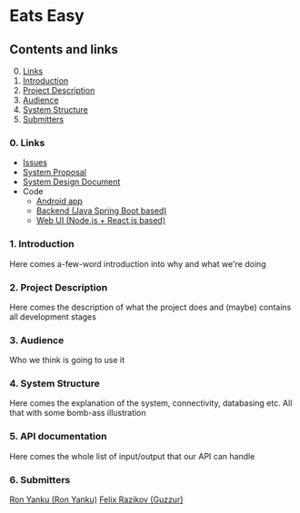# Eats Easy

## Contents and links
  0. [Links](https://github.com/Guzzur/openu-java-project#0-links)
  1. [Introduction](https://github.com/Guzzur/openu-java-project#1-introduction)
  2. [Project Description](https://github.com/Guzzur/openu-java-project#2-project-description)
  3. [Audience](https://github.com/Guzzur/openu-java-project#3-audience)
  4. [System Structure](https://github.com/Guzzur/openu-java-project#4-system-structure)
  5. [Submitters](https://github.com/Guzzur/openu-java-project#5-submitters)
### 0. Links
  * [Issues](https://github.com/Guzzur/openu-java-project/issues)
  * [System Proposal](https://github.com/Guzzur/openu-java-project/blob/master/documentation/eats-easy-proposal.pdf)
  * [System Design Document](https://github.com/Guzzur/openu-java-project/blob/master/documentation/system-design-document.md)
  * Code
    * [Android app](https://github.com/Guzzur/eats-easy/tree/master/android-app)
    * [Backend (Java Spring Boot based)](https://github.com/Guzzur/eats-easy-spring)
    * [Web UI (Node.js + React.js based)](https://github.com/Guzzur/eats-easy-node)
### 1. Introduction
Here comes a-few-word introduction into why and what we're doing
### 2. Project Description
Here comes the description of what the project does and (maybe) contains all development stages
### 3. Audience
Who we think is going to use it
### 4. System Structure
Here comes the explanation of the system, connectivity, databasing etc. All that with some bomb-ass illustration
### 5. API documentation
Here comes the whole list of input/output that our API can handle
### 6. Submitters
[Ron Yanku (Ron Yanku)](https://github.com/RonYanku)
[Felix Razikov (Guzzur)](https://github.com/Guzzur)
